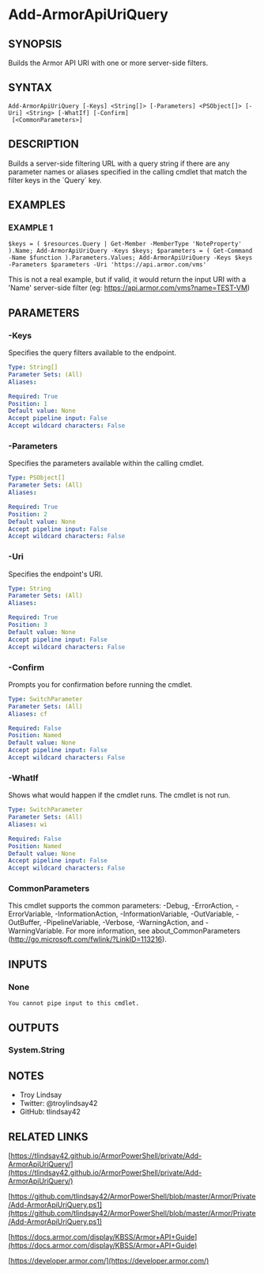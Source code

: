 # Add-ArmorApiUriQuery

## SYNOPSIS
Builds the Armor API URI with one or more server-side filters.

## SYNTAX

```
Add-ArmorApiUriQuery [-Keys] <String[]> [-Parameters] <PSObject[]> [-Uri] <String> [-WhatIf] [-Confirm]
 [<CommonParameters>]
```

## DESCRIPTION
Builds a server-side filtering URL with a query string if there are any
parameter names or aliases specified in the calling cmdlet that match
the filter keys in the \`Query\` key.

## EXAMPLES

### EXAMPLE 1
```
$keys = ( $resources.Query | Get-Member -MemberType 'NoteProperty' ).Name; Add-ArmorApiUriQuery -Keys $keys; $parameters = ( Get-Command -Name $function ).Parameters.Values; Add-ArmorApiUriQuery -Keys $keys -Parameters $parameters -Uri 'https://api.armor.com/vms'
```

This is not a real example, but if valid, it would return the input URI with a
'Name' server-side filter (eg: https://api.armor.com/vms?name=TEST-VM)

## PARAMETERS

### -Keys
Specifies the query filters available to the endpoint.

```yaml
Type: String[]
Parameter Sets: (All)
Aliases:

Required: True
Position: 1
Default value: None
Accept pipeline input: False
Accept wildcard characters: False
```

### -Parameters
Specifies the parameters available within the calling cmdlet.

```yaml
Type: PSObject[]
Parameter Sets: (All)
Aliases:

Required: True
Position: 2
Default value: None
Accept pipeline input: False
Accept wildcard characters: False
```

### -Uri
Specifies the endpoint's URI.

```yaml
Type: String
Parameter Sets: (All)
Aliases:

Required: True
Position: 3
Default value: None
Accept pipeline input: False
Accept wildcard characters: False
```

### -Confirm
Prompts you for confirmation before running the cmdlet.

```yaml
Type: SwitchParameter
Parameter Sets: (All)
Aliases: cf

Required: False
Position: Named
Default value: None
Accept pipeline input: False
Accept wildcard characters: False
```

### -WhatIf
Shows what would happen if the cmdlet runs.
The cmdlet is not run.

```yaml
Type: SwitchParameter
Parameter Sets: (All)
Aliases: wi

Required: False
Position: Named
Default value: None
Accept pipeline input: False
Accept wildcard characters: False
```

### CommonParameters
This cmdlet supports the common parameters: -Debug, -ErrorAction, -ErrorVariable, -InformationAction, -InformationVariable, -OutVariable, -OutBuffer, -PipelineVariable, -Verbose, -WarningAction, and -WarningVariable.
For more information, see about_CommonParameters (http://go.microsoft.com/fwlink/?LinkID=113216).

## INPUTS

### None
    You cannot pipe input to this cmdlet.

## OUTPUTS

### System.String

## NOTES
- Troy Lindsay
- Twitter: @troylindsay42
- GitHub: tlindsay42

## RELATED LINKS

[https://tlindsay42.github.io/ArmorPowerShell/private/Add-ArmorApiUriQuery/](https://tlindsay42.github.io/ArmorPowerShell/private/Add-ArmorApiUriQuery/)

[https://github.com/tlindsay42/ArmorPowerShell/blob/master/Armor/Private/Add-ArmorApiUriQuery.ps1](https://github.com/tlindsay42/ArmorPowerShell/blob/master/Armor/Private/Add-ArmorApiUriQuery.ps1)

[https://docs.armor.com/display/KBSS/Armor+API+Guide](https://docs.armor.com/display/KBSS/Armor+API+Guide)

[https://developer.armor.com/](https://developer.armor.com/)


